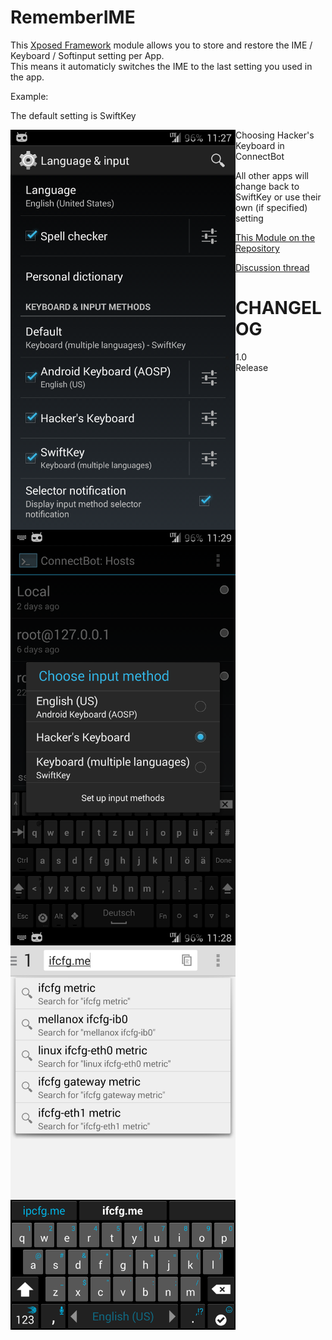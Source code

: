 RememberIME
===========

This [Xposed Framework](http://xposed.info) module allows you to store and restore the IME / Keyboard / Softinput setting per App.  
This means it automaticly switches the IME to the last setting you used in the app.

Example:

The default setting is SwiftKey  
<p><img src="https://raw.githubusercontent.com/Eun/RememberIME/res/ex1.png" align="left" height="640" width="360" ></p>


Choosing Hacker's Keyboard in ConnectBot  
<p><img src="https://raw.githubusercontent.com/Eun/RememberIME/res/ex2.png" align="left" height="640" width="360" ></p>

All other apps will change back to SwiftKey or use their own (if specified) setting  
<p><img src="https://raw.githubusercontent.com/Eun/RememberIME/res/ex3.png" align="left" height="640" width="360" ></p>

[This Module on the Repository](http://repo.xposed.info/module/eun.xposed.rememberime)

[Discussion thread](http://forum.xda-developers.com/showthread.php?t=)

CHANGELOG
=========
* 1.0
  * Release
